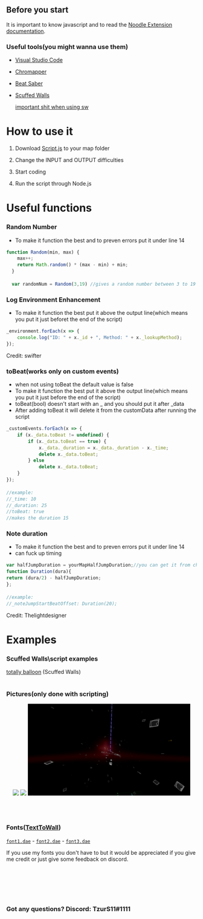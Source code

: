 ## Before you start
 It is important to know javascript and to read the [Noodle Extension documentation](https://github.com/Aeroluna/Heck/wiki).

### Useful tools(you might wanna use them)
- [Visual Studio Code](https://code.visualstudio.com/Download)

- [Chromapper](https://github.com/Caeden117/ChroMapper)

- [Beat Saber](https://beatsaber.com/)

- [Scuffed Walls](https://github.com/thelightdesigner/ScuffedWalls)

    [important shit when using sw](https://github.com/TzurS11/NoodleScript/blob/main/Script.js#L4-L7)


# How to use it
1. Download [Script.js](./Script.js) to your map folder

2. Change the INPUT and OUTPUT difficulties

3. Start coding

4. Run the script through Node.js




# Useful functions


### Random Number
- To make it function the best and to preven errors put it under line 14
```js
function Random(min, max) {
    max++;
    return Math.random() * (max - min) + min;
  }  
  
  var randomNum = Random(3,19) //gives a random number between 3 to 19
```
### Log Environment Enhancement
- To make it function the best put it above the output line(which means you put it just beforet the end of the script)
```js
_environment.forEach(x => {
    console.log("ID: " + x._id + ", Method: " + x._lookupMethod);
});
```
Credit: swifter
### toBeat(works only on custom events)
- when not using toBeat the default value is false
- To make it function the best put it above the output line(which means you put it just before the end of the script)
- toBeat(bool) doesn't start with an _ and you should put it after _data
- After adding toBeat it will delete it from the customData after running the script

```js
_customEvents.forEach(x => {
    if (x._data.toBeat != undefined) {
        if (x._data.toBeat == true) {
            x._data._duration = x._data._duration - x._time;
            delete x._data.toBeat;
        } else
            delete x._data.toBeat;
    }
});

//example:
//_time: 10
//_duration: 25
//toBeat: true
//makes the duration 15

```
### Note duration
- To make it function the best and to preven errors put it under line 14
- can fuck up timing
```js
var halfJumpDuration = yourMapHalfJumpDuration;//you can get it from chromapper. you might wanna put at the begining of your script 
function Duration(dura){
return (dura/2) - halfJumpDuration;
};

//example:
//_noteJumpStartBeatOffset: Duration(20);
```
Credit: Thelightdesigner

# Examples
### Scuffed Walls\script examples
[totally balloon](https://github.com/Infinit3/le-monke-maps) (Scuffed Walls)
<br/><br/>
### Pictures(only done with scripting)
<p align="center">
  <img src="./Images/Example1.PNG" width="400">
  <img src="./Images/Example2.PNG" width="414">
  <img src="./Images/Example3.PNG" width="430">
</p>
<br/><br/>

### Fonts([TextToWall](https://github.com/thelightdesigner/ScuffedWalls/blob/main/TextToWall.md))
[`font1.dae`](https://github.com/TzurS11/NoodleScript/blob/main/Examples/Fonts/font1.dae) - [`font2.dae`](https://github.com/TzurS11/NoodleScript/blob/main/Examples/Fonts/font2.dae) - [`font3.dae`](https://github.com/TzurS11/NoodleScript/blob/main/Examples/Fonts/font3.dae)



If you use my fonts you don't have to but it would be appreciated if you give me credit or just give some feedback on discord.
<br/><br/>
#
<br/><br/>
<h3><strong>Got any questions? Discord: TzurS11#1111</strong></h3>
